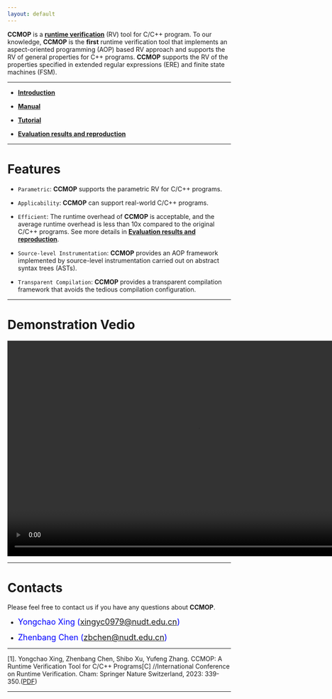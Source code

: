 ```yaml
---
layout: default
---
```

   
**CCMOP** is a [**runtime verification**](https://en.wikipedia.org/wiki/Runtime_verification) (RV) tool for C/C++ program. 
To our knowledge,  **CCMOP** is the **first** runtime verification tool that implements an aspect-oriented programming (AOP) based RV approach and supports the RV of general properties for C++ programs. **CCMOP** supports the RV of the properties specified in extended regular expressions (ERE) and finite state machines (FSM).

* * *

*   [**Introduction**](introduction)

*   [**Manual**](manual)

*   [**Tutorial**](tutorial)

*   [**Evaluation results and reproduction**](evaluation)


* * *

# [](#header-1)**Features**
*   `Parametric`: **CCMOP** supports the parametric RV for C/C++ programs.

*   `Applicability`: **CCMOP** can support real-world C/C++ programs.

*   `Efficient`: The runtime overhead of **CCMOP** is acceptable, and the average runtime overhead is less than 10x compared to the original C/C++ programs. See more details in [**Evaluation results and reproduction**](evaluation).

*   `Source-level Instrumentation`: **CCMOP** provides an AOP framework implemented by source-level instrumentation carried out on abstract syntax trees (ASTs).

*   `Transparent Compilation`: **CCMOP** provides a transparent compilation framework that avoids the tedious compilation configuration.

* * *
# [](#header-1)**Demonstration Vedio**

<video width="860" height="485" controls>
  <source src="resources/demo.mkv" type="video/mp4">
</video>


* * *

# [](#header-1)**Contacts**

Please feel free to contact us if you have any questions about **CCMOP**.

*   <font color="#0000FF" size="4">Yongchao Xing (xingyc0979@nudt.edu.cn)</font>

*   <font color="#0000FF" size="4"> Zhenbang Chen (zbchen@nudt.edu.cn)</font>

* * *
<span id="jump1">[1]</span>. Yongchao Xing, Zhenbang Chen, Shibo Xu, Yufeng Zhang. CCMOP: A Runtime Verification Tool for C/C++ Programs[C] //International Conference on Runtime Verification. Cham: Springer Nature Switzerland, 2023: 339-350.([PDF](https://zbchen.github.io/files/rv2023.pdf))

* * *